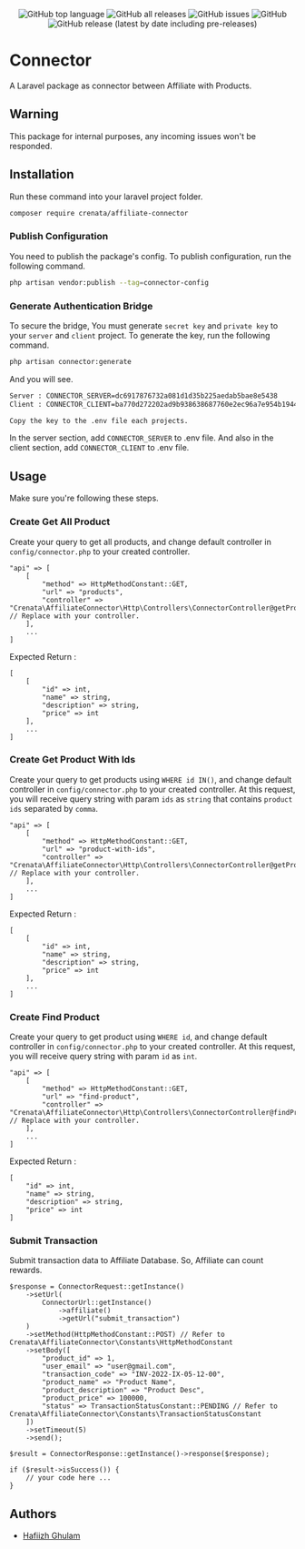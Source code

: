 <div align="center">

![GitHub top language](https://img.shields.io/github/languages/top/crenata/affiliate-connector)
![GitHub all releases](https://img.shields.io/github/downloads/crenata/affiliate-connector/total)
![GitHub issues](https://img.shields.io/github/issues/crenata/affiliate-connector)
![GitHub](https://img.shields.io/github/license/crenata/affiliate-connector)
![GitHub release (latest by date including pre-releases)](https://img.shields.io/github/v/release/crenata/affiliate-connector?display_name=tag&include_prereleases)

</div>

# Connector
A Laravel package as connector between Affiliate with Products.

## Warning
This package for internal purposes, any incoming issues won't be responded.

## Installation
Run these command into your laravel project folder.
```bash
composer require crenata/affiliate-connector
```

### Publish Configuration
You need to publish the package's config. To publish configuration, run the following command.
```bash
php artisan vendor:publish --tag=connector-config
```

### Generate Authentication Bridge
To secure the bridge, You must generate `secret key` and `private key` to your `server` and `client` project. To generate the key, run the following command.
```bash
php artisan connector:generate
```
And you will see.
```bash
Server : CONNECTOR_SERVER=dc6917876732a081d1d35b225aedab5bae8e5438
Client : CONNECTOR_CLIENT=ba770d272202ad9b938638687760e2ec96a7e954b19447fd5f412c615e2c7ef7

Copy the key to the .env file each projects.
```
In the server section, add `CONNECTOR_SERVER` to .env file. And also in the client section, add `CONNECTOR_CLIENT` to .env file.

## Usage
Make sure you're following these steps.

### Create Get All Product
Create your query to get all products, and change default controller in `config/connector.php` to your created controller.
```
"api" => [
    [
        "method" => HttpMethodConstant::GET,
        "url" => "products",
        "controller" => "Crenata\AffiliateConnector\Http\Controllers\ConnectorController@getProducts" // Replace with your controller.
    ],
    ...
]
```
Expected Return :
```
[
    [
        "id" => int,
        "name" => string,
        "description" => string,
        "price" => int
    ],
    ...
]
```

### Create Get Product With Ids
Create your query to get products using `WHERE id IN()`, and change default controller in `config/connector.php` to your created controller. At this request, you will receive query string with param `ids` as `string` that contains `product ids` separated by `comma`.
```
"api" => [
    [
        "method" => HttpMethodConstant::GET,
        "url" => "product-with-ids",
        "controller" => "Crenata\AffiliateConnector\Http\Controllers\ConnectorController@getProductWithIds" // Replace with your controller.
    ],
    ...
]
```
Expected Return :
```
[
    [
        "id" => int,
        "name" => string,
        "description" => string,
        "price" => int
    ],
    ...
]
```

### Create Find Product
Create your query to get product using `WHERE id`, and change default controller in `config/connector.php` to your created controller. At this request, you will receive query string with param `id` as `int`.
```
"api" => [
    [
        "method" => HttpMethodConstant::GET,
        "url" => "find-product",
        "controller" => "Crenata\AffiliateConnector\Http\Controllers\ConnectorController@findProduct" // Replace with your controller.
    ],
    ...
]
```
Expected Return :
```
[
    "id" => int,
    "name" => string,
    "description" => string,
    "price" => int
]
```

### Submit Transaction
Submit transaction data to Affiliate Database. So, Affiliate can count rewards.
```
$response = ConnectorRequest::getInstance()
    ->setUrl(
        ConnectorUrl::getInstance()
            ->affiliate()
            ->getUrl("submit_transaction")
    )
    ->setMethod(HttpMethodConstant::POST) // Refer to Crenata\AffiliateConnector\Constants\HttpMethodConstant
    ->setBody([
        "product_id" => 1,
        "user_email" => "user@gmail.com",
        "transaction_code" => "INV-2022-IX-05-12-00",
        "product_name" => "Product Name",
        "product_description" => "Product Desc",
        "product_price" => 100000,
        "status" => TransactionStatusConstant::PENDING // Refer to Crenata\AffiliateConnector\Constants\TransactionStatusConstant
    ])
    ->setTimeout(5)
    ->send();

$result = ConnectorResponse::getInstance()->response($response);

if ($result->isSuccess()) {
    // your code here ...
}
```

## Authors
- [Hafiizh Ghulam](mailto:hafiizh.ghulam@frisidea.com)